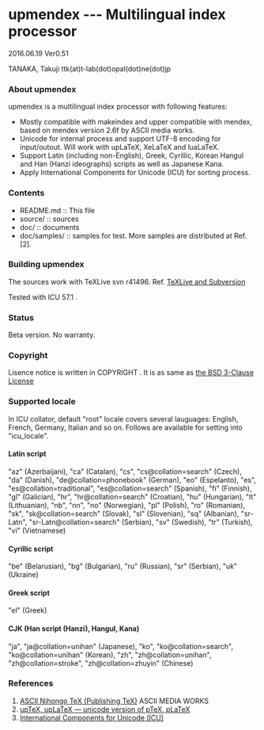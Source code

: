 upmendex  --- Multilingual index processor
==========================================

2016.06.19 Ver0.51

TANAKA, Takuji   ttk(at)t-lab(dot)opal(dot)ne(dot)jp


### About upmendex
upmendex is a multilingual index processor with following features:

 * Mostly compatible with makeindex and
   upper compatible with mendex,
   based on mendex version 2.6f by ASCII media works.
 * Unicode for internal process and
   support UTF-8 encoding for input/outout.
   Will work with upLaTeX, XeLaTeX and luaLaTeX.
 * Support Latin (including non-English), Greek, Cyrillic,
   Korean Hangul and Han (Hanzi ideographs) scripts
   as well as Japanese Kana.
 * Apply International Components for Unicode (ICU)
   for sorting process.

### Contents
 * README.md :: This file
 * source/ :: sources
 * doc/ :: documents
 * doc/samples/ :: samples for test.
   More samples are distributed at Ref. [2].

### Building upmendex
The sources work with TeXLive svn r41496.
Ref. [TeXLive and Subversion](http://www.tug.org/texlive/svn/)

Tested with ICU 57.1 .

### Status
Beta version.
No warranty.

### Copyright
Lisence notice is written in COPYRIGHT .
It is as same as [the BSD 3-Clause License](https://opensource.org/licenses/BSD-3-Clause)

### Supported locale
In ICU collator, default "root" locale covers several lauguages:
English, French, Germany, Italian and so on.
Follows are available for setting into "icu_locale".

#### Latin script
  "az" (Azerbaijani), "ca" (Catalan), "cs", "cs@collation=search" (Czech),
  "da" (Danish), "de@collation=phonebook" (German), "eo" (Espelanto),
  "es", "es@collation=traditional", "es@collation=search" (Spanish),
  "fi" (Finnish), "gl" (Galician),
  "hr", "hr@collation=search" (Croatian), "hu" (Hungarian),
  "lt" (Lithuanian), "nb", "nn", "no" (Norwegian),
  "pl" (Polish), "ro" (Romanian), "sk", "sk@collation=search" (Slovak),
  "sl" (Slovenian), "sq" (Albanian),
  "sr-Latn", "sr-Latn@collation=search" (Serbian), "sv" (Swedish),
  "tr" (Turkish), "vi" (Vietnamese)

#### Cyrillic script
  "be" (Belarusian), "bg" (Bulgarian), "ru" (Russian),
  "sr" (Serbian), "uk" (Ukraine)

#### Greek script
  "el" (Greek)

#### CJK (Han script (Hanzi), Hangul, Kana)
  "ja", "ja@collation=unihan" (Japanese),
  "ko", "ko@collation=search", "ko@collation=unihan" (Korean),
  "zh", "zh@collation=unihan", "zh@collation=stroke", "zh@collation=zhuyin" (Chinese)

### References
1.  [ASCII Nihongo TeX (Publishing TeX)](http://ascii.asciimw.jp/pb/ptex/)
    ASCII MEDIA WORKS
2.  [upTeX, upLaTeX ― unicode version of pTeX, pLaTeX](http://www.t-lab.opal.ne.jp/tex/uptex_en.html)
3.  [International Components for Unicode (ICU)](http://site.icu-project.org/)


